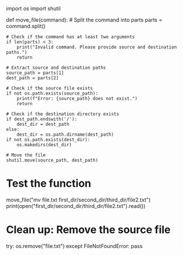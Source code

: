 import os
import shutil

def move_file(command):
    # Split the command into parts
    parts = command.split()

    # Check if the command has at least two arguments
    if len(parts) < 3:
        print("Invalid command. Please provide source and destination paths.")
        return

    # Extract source and destination paths
    source_path = parts[1]
    dest_path = parts[2]

    # Check if the source file exists
    if not os.path.exists(source_path):
        print(f"Error: {source_path} does not exist.")
        return

    # Check if the destination directory exists
    if dest_path.endswith('/'):
        dest_dir = dest_path
    else:
        dest_dir = os.path.dirname(dest_path)
    if not os.path.exists(dest_dir):
        os.makedirs(dest_dir)

    # Move the file
    shutil.move(source_path, dest_path)

# Test the function
move_file("mv file.txt first_dir/second_dir/third_dir/file2.txt")
print(open("first_dir/second_dir/third_dir/file2.txt").read())

# Clean up: Remove the source file
try:
    os.remove("file.txt")
except FileNotFoundError:
    pass
